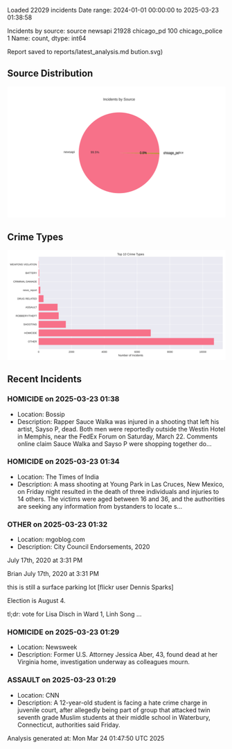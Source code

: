 
Loaded 22029 incidents
Date range: 2024-01-01 00:00:00 to 2025-03-23 01:38:58

Incidents by source:
source
newsapi           21928
chicago_pd          100
chicago_police        1
Name: count, dtype: int64

Report saved to reports/latest_analysis.md
bution.svg)

## Source Distribution
![Source Distribution](images/source_distribution.svg)

## Crime Types
![Crime Types](images/crime_types.svg)

## Recent Incidents

### HOMICIDE on 2025-03-23 01:38
- Location: Bossip
- Description: Rapper Sauce Walka was injured in a shooting that left his artist, Sayso P, dead. Both men were reportedly outside the Westin Hotel in Memphis, near the FedEx Forum on Saturday, March 22. Comments online claim Sauce Walka and Sayso P were shopping together do…


### HOMICIDE on 2025-03-23 01:34
- Location: The Times of India
- Description: A mass shooting at Young Park in Las Cruces, New Mexico, on Friday night resulted in the death of three individuals and injuries to 14 others. The victims were aged between 16 and 36, and the authorities are seeking any information from bystanders to locate s…


### OTHER on 2025-03-23 01:32
- Location: mgoblog.com
- Description: City Council Endorsements, 2020

 July 17th, 2020 at 3:31 PM

 Brian
July 17th, 2020 at 3:31 PM


 
 
 
 
 

 



 
 this is still a surface parking lot [flickr user Dennis Sparks]
 
 Election is August 4. 


tl;dr: vote for Lisa Disch in Ward 1, Linh Song …


### HOMICIDE on 2025-03-23 01:29
- Location: Newsweek
- Description: Former U.S. Attorney Jessica Aber, 43, found dead at her Virginia home, investigation underway as colleagues mourn.


### ASSAULT on 2025-03-23 01:29
- Location: CNN
- Description: A 12-year-old student is facing a hate crime charge in juvenile court, after allegedly being part of group that attacked twin seventh grade Muslim students at their middle school in Waterbury, Connecticut, authorities said Friday.

Analysis generated at: Mon Mar 24 01:47:50 UTC 2025
